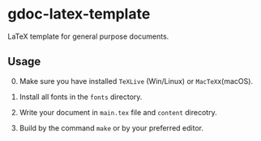 # gdoc-latex-template

LaTeX template for general purpose documents.

## Usage

0. Make sure you have installed `TeXLive` (Win/Linux) or `MacTeX`x(macOS).

1. Install all fonts in the `fonts` directory.

2. Write your document in `main.tex` file and `content` direcotry.

3. Build by the command `make` or by your preferred editor.
